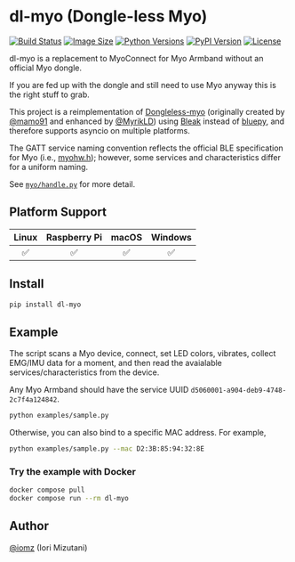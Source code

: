 # dl-myo (Dongle-less Myo)

[![Build Status](https://github.com/iomz/dl-myo/workflows/build/badge.svg)](https://github.com/iomz/dl-myo/actions?query=workflow%3Abuild)
[![Image Size](https://ghcr-badge.egpl.dev/iomz/dl-myo/size?label=image%20size)](https://github.com/iomz/dl-myo/pkgs/container/dl-myo)
[![Python Versions](https://img.shields.io/pypi/pyversions/dl-myo.svg)](https://pypi.python.org/pypi/dl-myo)
[![PyPI Version](https://img.shields.io/pypi/v/dl-myo.svg)](https://pypi.python.org/pypi/del-myo)
[![License](https://img.shields.io/pypi/l/dl-myo.svg)](https://pypi.python.org/pypi/dl-myo)

dl-myo is a replacement to MyoConnect for Myo Armband without an official Myo dongle.

If you are fed up with the dongle and still need to use Myo anyway this is the right stuff to grab.

This project is a reimplementation of [Dongleless-myo](https://github.com/iomz/Dongleless-myo) (originally created by [@mamo91](https://github.com/mamo91) and enhanced by [@MyrikLD](https://github.com/MyrikLD)) using [Bleak](https://github.com/hbldh/bleak) instead of [bluepy](https://github.com/IanHarvey/bluepy), and therefore supports asyncio on multiple platforms.

The GATT service naming convention reflects the official BLE specification for Myo (i.e., [myohw.h](https://github.com/iomz/myo-bluetooth/blob/master/myohw.h)); however, some services and characteristics differ for a uniform naming.

See [`myo/handle.py`](https://github.com/iomz/dl-myo/blob/main/myo/handle.py) for more detail.

## Platform Support

| Linux | Raspberry Pi | macOS | Windows |
| :---: | :----------: | :---: | :-----: |
|  ✅   |      ✅      |  ✅   |   ✅    |

## Install

```bash
pip install dl-myo
```

## Example

The script scans a Myo device, connect, set LED colors, vibrates, collect EMG/IMU data for a moment, and then read the avaialable services/characteristics from the device.

Any Myo Armband should have the service UUID `d5060001-a904-deb9-4748-2c7f4a124842`.

```bash
python examples/sample.py
```

Otherwise, you can also bind to a specific MAC address. For example,

```bash
python examples/sample.py --mac D2:3B:85:94:32:8E
```

### Try the example with Docker

```bash
docker compose pull
docker compose run --rm dl-myo
```

## Author

[@iomz](https://github.com/iomz) (Iori Mizutani)
